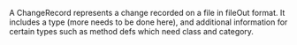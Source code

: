 A ChangeRecord represents a change recorded on a file in fileOut format.
It includes a type (more needs to be done here), and additional information
for certain types such as method defs which need class and category.